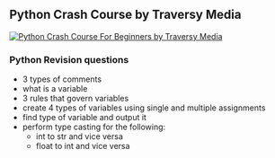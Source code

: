 ## Python Crash Course by Traversy Media

[![Python Crash Course For Beginners by Traversy Media](https://img.youtube.com/vi/JJmcL1N2KQs/maxresdefault.jpg)](https://www.youtube.com/watch?v=JJmcL1N2KQs)

### Python Revision questions
- 3 types of comments
- what is a variable
- 3 rules that govern variables
- create 4 types of variables using single and multiple assignments
- find type of variable and output it
- perform type casting for the following:
	- int to str and vice versa
	- float to int and vice versa

